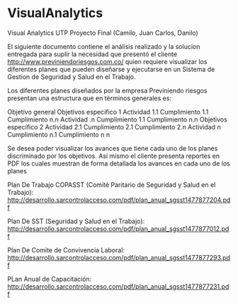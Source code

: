 # VisualAnalytics
Visual Analytics UTP Proyecto Final (Camilo, Juan Carlos, Danilo)

El siguiente documento contiene el análisis realizado y la solucion entregada para suplir la necesidad que presentó el cliente http://www.previniendoriesgos.com.co/ quien requiere visualizar los diferentes planes que pueden diseñarse y ejecutarse en un Sistema de Gestion de Seguridad y Salud en el Trabajo.

Los diferentes planes diseñados por la empresa Previniendo riesgos presentan una estructura que en tèrminos generales es:

Objetivo general
  Objetivos específico 1
    Actividad 1.1
      Cumplimiento 1.1
      Cumplimiento n.n
    Actividad .n
      Cumplimiento 1.1
      Cumplimiento n.n
  Objetivos específico 2
    Actividad 2.1
      Cumplimiento 2.1
      Cumplimiento 2.n
    Actividad n
      Cumplimiento n.1
      Cumplimiento n n

Se desea poder visualizar los avances que tiene cada uno de los planes discriminado por los objetivos. Así mismo el cliente presenta reportes en PDF los cuales muestran de forma detallada los avances en cada uno de los planes 

Plan De Trabajo COPASST (Comité Paritario de Seguridad y Salud en el Trabajo):
http://desarrollo.sarcontrolacceso.com/pdf/plan_anual_sgsst1477877204.pdf


Plan De SST (Seguridad y Salud en el Trabajo):
http://desarrollo.sarcontrolacceso.com/pdf/plan_anual_sgsst1477877012.pdf


Plan De Comite de Convivencia Laboral:
http://desarrollo.sarcontrolacceso.com/pdf/plan_anual_sgsst1477877293.pdf


PLan Anual de Capacitación:
http://desarrollo.sarcontrolacceso.com/pdf/plan_anual_sgsst1477877231.pdf

